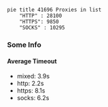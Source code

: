 
```mermaid
pie title 41696 Proxies in list
    "HTTP" : 28100
    "HTTPS": 9850
    "SOCKS" : 10295
```

### Some Info
#### Average Timeout

- mixed: 3.9s
- http: 2.2s
- https: 8.1s
- socks: 6.2s